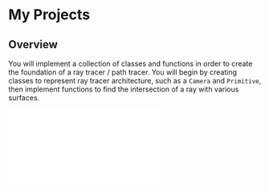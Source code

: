 # My Projects

Overview
------------
You will implement a collection of classes and functions in order to create the
foundation of a ray tracer / path tracer. You will begin by creating classes to represent
ray tracer architecture, such as a `Camera` and `Primitive`, then implement
functions to find the intersection of a ray with various surfaces.
<iframe src="//player.bilibili.com/player.html?aid=226443677&bvid=BV1sb411o7os&cid=1064886672&page=1" scrolling="no" border="0" frameborder="no" framespacing="0" allowfullscreen="true"> </iframe>
